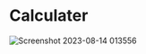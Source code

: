 # Calculater
![Screenshot 2023-08-14 013556](https://github.com/Khushbu001656/Calculater/assets/139963700/fd34f6fc-57dc-476e-a336-1bcc82cbc535)
